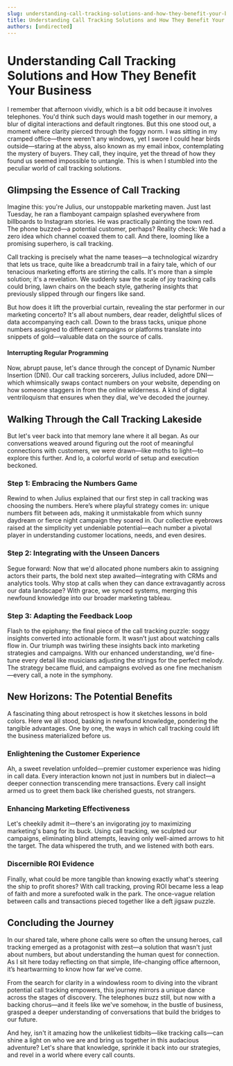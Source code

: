 ```yaml
---
slug: understanding-call-tracking-solutions-and-how-they-benefit-your-business
title: Understanding Call Tracking Solutions and How They Benefit Your Business
authors: [undirected]
---
```



# Understanding Call Tracking Solutions and How They Benefit Your Business

I remember that afternoon vividly, which is a bit odd because it involves telephones. You'd think such days would mash together in our memory, a blur of digital interactions and default ringtones. But this one stood out, a moment where clarity pierced through the foggy norm. I was sitting in my cramped office—there weren't any windows, yet I swore I could hear birds outside—staring at the abyss, also known as my email inbox, contemplating the mystery of buyers. They call, they inquire, yet the thread of how they found us seemed impossible to untangle. This is when I stumbled into the peculiar world of call tracking solutions. 

## Glimpsing the Essence of Call Tracking

Imagine this: you're Julius, our unstoppable marketing maven. Just last Tuesday, he ran a flamboyant campaign splashed everywhere from billboards to Instagram stories. He was practically painting the town red. The phone buzzed—a potential customer, perhaps? Reality check: We had a zero idea which channel coaxed them to call. And there, looming like a promising superhero, is call tracking.

Call tracking is precisely what the name teases—a technological wizardry that lets us trace, quite like a breadcrumb trail in a fairy tale, which of our tenacious marketing efforts are stirring the calls. It's more than a simple solution; it's a revelation. We suddenly saw the scale of joy tracking calls could bring, lawn chairs on the beach style, gathering insights that previously slipped through our fingers like sand.

But how does it lift the proverbial curtain, revealing the star performer in our marketing concerto? It's all about numbers, dear reader, delightful slices of data accompanying each call. Down to the brass tacks, unique phone numbers assigned to different campaigns or platforms translate into snippets of gold—valuable data on the source of calls. 

#### Interrupting Regular Programming

Now, abrupt pause, let's dance through the concept of Dynamic Number Insertion (DNI). Our call tracking sorcerers, Julius included, adore DNI—which whimsically swaps contact numbers on your website, depending on how someone staggers in from the online wilderness. A kind of digital ventriloquism that ensures when they dial, we've decoded the journey.

## Walking Through the Call Tracking Lakeside

But let's veer back into that memory lane where it all began. As our conversations weaved around figuring out the root of meaningful connections with customers, we were drawn—like moths to light—to explore this further. And lo, a colorful world of setup and execution beckoned.

### Step 1: Embracing the Numbers Game

Rewind to when Julius explained that our first step in call tracking was choosing the numbers. Here’s where playful strategy comes in: unique numbers flit between ads, making it unmistakable from which sunny daydream or fierce night campaign they soared in. Our collective eyebrows raised at the simplicity yet undeniable potential—each number a pivotal player in understanding customer locations, needs, and even desires.

### Step 2: Integrating with the Unseen Dancers

Segue forward: Now that we'd allocated phone numbers akin to assigning actors their parts, the bold next step awaited—integrating with CRMs and analytics tools. Why stop at calls when they can dance extravagantly across our data landscape? With grace, we synced systems, merging this newfound knowledge into our broader marketing tableau.

### Step 3: Adapting the Feedback Loop

Flash to the epiphany; the final piece of the call tracking puzzle: soggy insights converted into actionable form. It wasn’t just about watching calls flow in. Our triumph was twirling these insights back into marketing strategies and campaigns. With our enhanced understanding, we'd fine-tune every detail like musicians adjusting the strings for the perfect melody. The strategy became fluid, and campaigns evolved as one fine mechanism—every call, a note in the symphony.

## New Horizons: The Potential Benefits

A fascinating thing about retrospect is how it sketches lessons in bold colors. Here we all stood, basking in newfound knowledge, pondering the tangible advantages. One by one, the ways in which call tracking could lift the business materialized before us.

### Enlightening the Customer Experience

Ah, a sweet revelation unfolded—premier customer experience was hiding in call data. Every interaction known not just in numbers but in dialect—a deeper connection transcending mere transactions. Every call insight armed us to greet them back like cherished guests, not strangers.

### Enhancing Marketing Effectiveness

Let's cheekily admit it—there's an invigorating joy to maximizing marketing's bang for its buck. Using call tracking, we sculpted our campaigns, eliminating blind attempts, leaving only well-aimed arrows to hit the target. The data whispered the truth, and we listened with both ears.

### Discernible ROI Evidence

Finally, what could be more tangible than knowing exactly what's steering the ship to profit shores? With call tracking, proving ROI became less a leap of faith and more a surefooted walk in the park. The once-vague relation between calls and transactions pieced together like a deft jigsaw puzzle.

## Concluding the Journey

In our shared tale, where phone calls were so often the unsung heroes, call tracking emerged as a protagonist with zest—a solution that wasn't just about numbers, but about understanding the human quest for connection. As I sit here today reflecting on that simple, life-changing office afternoon, it’s heartwarming to know how far we’ve come. 

From the search for clarity in a windowless room to diving into the vibrant potential call tracking empowers, this journey mirrors a unique dance across the stages of discovery. The telephones buzz still, but now with a backing chorus—and it feels like we've somehow, in the bustle of business, grasped a deeper understanding of conversations that build the bridges to our future.

And hey, isn't it amazing how the unlikeliest tidbits—like tracking calls—can shine a light on who we are and bring us together in this audacious adventure? Let's share that knowledge, sprinkle it back into our strategies, and revel in a world where every call counts.